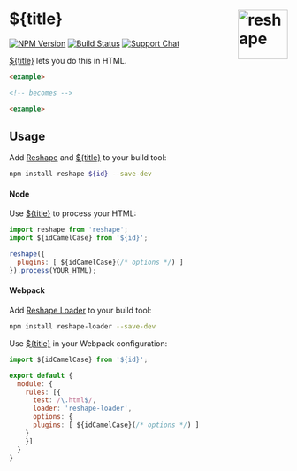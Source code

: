 # ${title} [<img src="http://jonathantneal.github.io/reshape-logo.svg" alt="reshape" width="90" height="90" align="right">][Reshape]

[![NPM Version][npm-img]][npm-url]
[![Build Status][cli-img]][cli-url]
[![Support Chat][git-img]][git-url]

[${title}] lets you do this in HTML.

```html
<example>

<!-- becomes -->

<example>
```

## Usage

Add [Reshape] and [${title}] to your build tool:

```bash
npm install reshape ${id} --save-dev
```

#### Node

Use [${title}] to process your HTML:

```js
import reshape from 'reshape';
import ${idCamelCase} from '${id}';

reshape({
  plugins: [ ${idCamelCase}(/* options */) ]
}).process(YOUR_HTML);
```

#### Webpack

Add [Reshape Loader] to your build tool:

```bash
npm install reshape-loader --save-dev
```

Use [${title}] in your Webpack configuration:

```js
import ${idCamelCase} from '${id}';

export default {
  module: {
    rules: [{
      test: /\.html$/,
      loader: 'reshape-loader',
      options: {
      plugins: [ ${idCamelCase}(/* options */) ]
    }
    }]
  }
}
```

[cli-url]: https://travis-ci.org/${user}/${id}
[cli-img]: https://img.shields.io/travis/${user}/${id}.svg
[git-img]: https://img.shields.io/badge/support-chat-blue.svg
[git-url]: https://gitter.im/reshape/reshape
[npm-url]: https://www.npmjs.com/package/${id}
[npm-img]: https://img.shields.io/npm/v/${id}.svg

[Reshape]: https://github.com/reshape/reshape
[Reshape Loader]: https://github.com/reshape/loader
[${title}]: https://github.com/${user}/${id}
